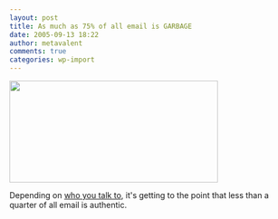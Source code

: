 ```yaml
---
layout: post
title: As much as 75% of all email is GARBAGE
date: 2005-09-13 18:22
author: metavalent
comments: true
categories: wp-import
---
```

<a href="images/72percentSPAM.jpg"><img src="images/72percentSPAM.jpg" loading="lazy" width="368" height="180" border="0"/></a>


Depending on <a href="http://www.postini.com/stats/">who you talk to</a>, it's getting to the point that less than a quarter of all email is authentic.
